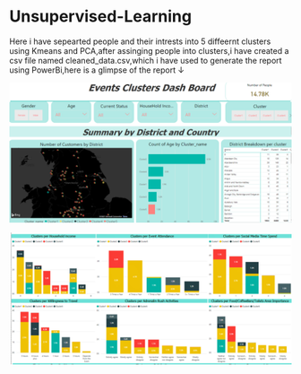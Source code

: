 # Unsupervised-Learning


Here i have sepearted people and their intrests into 5 diffeernt clusters using Kmeans and PCA,after assinging people into clusters,i have created a csv file named
cleaned_data.csv,which i have used to generate the report using PowerBi,here is a glimpse of the report ↓

![.](images/img1.png)

![.](images/img2.png)
